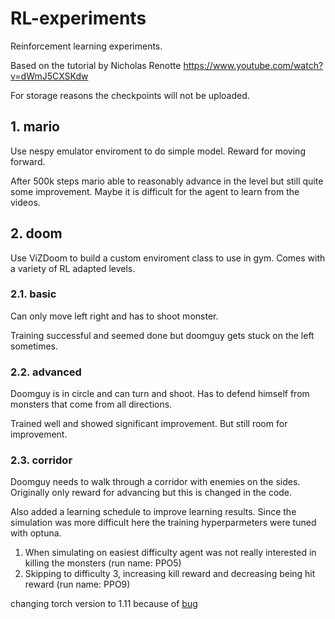 # RL-experiments

Reinforcement learning experiments.

Based on the tutorial by Nicholas Renotte https://www.youtube.com/watch?v=dWmJ5CXSKdw

For storage reasons the checkpoints will not be uploaded.

## 1. mario

Use nespy emulator enviroment to do simple model. Reward for moving forward.

After 500k steps mario able to reasonably advance in the level but still quite some improvement.
Maybe it is difficult for the agent to learn from the videos.

## 2. doom

Use ViZDoom to build a custom enviroment class to use in gym. Comes with a variety of RL adapted levels.

### 2.1. basic

Can only move left right and has to shoot monster.

Training successful and seemed done but doomguy gets stuck on the left sometimes.

### 2.2. advanced

Doomguy is in circle and can turn and shoot. Has to defend himself from monsters that come from all directions.

Trained well and showed significant improvement. But still room for improvement.

### 2.3. corridor

Doomguy needs to walk through a corridor with enemies on the sides. Originally only reward for advancing but this is changed in the code.

Also added a learning schedule to improve learning results.
Since the simulation was more difficult here the training hyperparmeters were tuned with optuna.

1. When simulating on easiest difficulty agent was not really interested in killing the monsters (run name: PPO5)
2. Skipping to difficulty 3, increasing kill reward and decreasing being hit reward (run name: PPO9)

changing torch version to 1.11 because of [bug](https://github.com/Lightning-AI/lightning/issues/13695)
